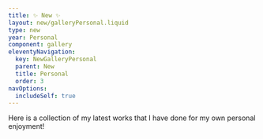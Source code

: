 ```yaml
---
title: ✨ New ✨
layout: new/galleryPersonal.liquid
type: new
year: Personal
component: gallery
eleventyNavigation:
  key: NewGalleryPersonal
  parent: New
  title: Personal
  order: 3
navOptions:
  includeSelf: true
---
```


Here is a collection of my latest works that I have done for my own personal enjoyment!
